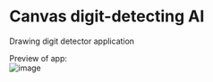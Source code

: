 # Canvas digit-detecting AI
Drawing digit detector application

Preview of app:<br>
![image](https://github.com/TerrorScript/DrawingDigitDetector/assets/76130294/8b199d7f-6347-4d8b-8233-0db82c33ee06)
